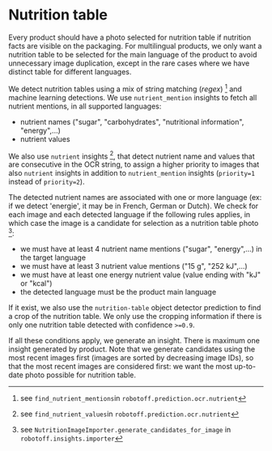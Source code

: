 # Nutrition table

Every product should have a photo selected for nutrition table if nutrition facts are visible on the packaging. For multilingual products, we only want a nutrition table to be selected for the main language of the product to avoid unnecessary image duplication, except in the rare cases where we have distinct table for different languages.

We detect nutrition tables using a mix of string matching (*regex*) [^nutrient_mention_insight] and machine learning detections. We use `nutrient_mention` insights to fetch all nutrient mentions, in all supported languages:

- nutrient names ("sugar", "carbohydrates", "nutritional information", "energy",...)
- nutrient values

We also use `nutrient` insights  [^nutrient_insight], that detect nutrient name and values that are consecutive in the OCR string, to assign a higher priority to images that also  `nutrient` insights in addition to `nutrient_mention` insights (`priority=1` instead of `priority=2`).

The detected nutrient names are associated with one or more language (ex: if we detect 'energie', it may be in French, German or Dutch). We check for each image and each detected language if the following rules applies, in which case the image is a candidate for selection as a nutrition table photo [^nutrition_image_importer]:

- we must have at least 4 nutrient name mentions ("sugar", "energy",...) in the target language
- we must have at least 3 nutrient value mentions ("15 g", "252 kJ",...)
- we must have at least one energy nutrient value (value ending with "kJ" or "kcal")
- the detected language must be the product main language

If it exist, we also use the `nutrition-table` object detector prediction to find a crop of the nutrition table. We only use the cropping information if there is only one nutrition table detected with confidence `>=0.9`. 

If all these conditions apply, we generate an insight. There is maximum one insight generated by product.
Note that we generate candidates using the most recent images first (images are sorted by decreasing image IDs), so that the most recent images are considered first: we want the most up-to-date photo possible for nutrition table.

[^nutrient_mention_insight]: see `find_nutrient_mentions`in `robotoff.prediction.ocr.nutrient`
[^nutrient_insight]: see `find_nutrient_values`in `robotoff.prediction.ocr.nutrient`
[^nutrition_image_importer]: see `NutritionImageImporter.generate_candidates_for_image` in `robotoff.insights.importer`